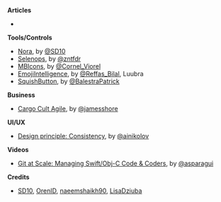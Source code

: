 
**Articles**

*


**Tools/Controls**
* [Nora](https://github.com/SD10/Nora), by [@SD10](https://github.com/SD10)
* [Selenops](https://github.com/zntfdr/Selenops), by [@zntfdr](https://twitter.com/zntfdr)
* [MBIcons](https://github.com/c-Viorel/MBIcons), by [@Cornel_Viorel](https://twitter.com/Cornel_Viorel)
* [EmojiIntelligence](https://github.com/Luubra/EmojiIntelligence), by [@Reffas_Bilal](https://twitter.com/Reffas_Bilal), Luubra
* [SquishButton](https://github.com/BalestraPatrick/SquishButton), by [@BalestraPatrick](http://twitter.com/BalestraPatrick)

**Business**

* [Cargo Cult Agile](http://www.jamesshore.com/Blog/Cargo-Cult-Agile.html), by [@jamesshore](https://twitter.com/jamesshore)

**UI/UX**

* [Design principle: Consistency](https://uxplanet.org/design-principle-consistency-6b0cf7e7339f), by [@ainikolov](https://twitter.com/ainikolov)

**Videos**

* [Git at Scale: Managing Swift/Obj-C Code & Coders](https://realm.io/news/brett-koonce-slug-git-at-scale-managing-swift-obj-c-coders), by [@asparagui](https://twitter.com/asparagui)

**Credits**
* [SD10](https://github.com/SD10), [OrenID](https://twitter.com/OrenID), [naeemshaikh90](https://github.com/naeemshaikh90), [LisaDziuba](https://github.com/lisadziuba)
